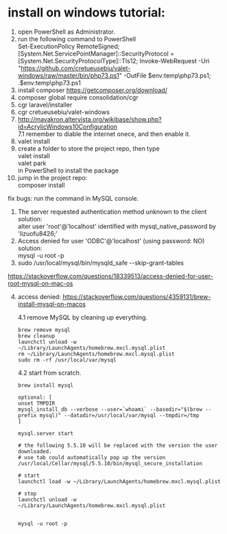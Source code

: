 
# install on windows tutorial:

1. open PowerShell as Administrator.  
2. run the following command to PowerShell  
Set-ExecutionPolicy RemoteSigned; [System.Net.ServicePointManager]::SecurityProtocol = [System.Net.SecurityProtocolType]::Tls12; Invoke-WebRequest -Uri "https://github.com/cretueusebiu/valet-windows/raw/master/bin/php73.ps1" -OutFile $env:temp\php73.ps1; .$env:temp\php73.ps1  
3. install composer https://getcomposer.org/download/  
4. composer global require consolidation/cgr  
5. cgr laravel/installer  
6. cgr cretueusebiu/valet-windows  
7. http://mayakron.altervista.org/wikibase/show.php?id=AcrylicWindows10Configuration  
    7.1 remember to diable the internet onece, and then enable it.   
8. valet install  
9. create a folder to store the project repo, then type  
  valet install  
  valet park   
  in PowerShell to install the package  
10. jump in the project repo:  
  composer install


fix bugs:
run the command in MySQL console.
1. The server requested authentication method unknown to the client  
    solution:  
    alter user 'root'@'localhost' identified with mysql_native_password by 'lizuofu8426;'
2.  Access denied for user 'ODBC'@'localhost' (using password: NO)  
    solution:  
    mysql -u root -p  
3.  sudo /usr/local/mysql/bin/mysqld_safe --skip-grant-tables

https://stackoverflow.com/questions/18339513/access-denied-for-user-root-mysql-on-mac-os

4.  access denied:
https://stackoverflow.com/questions/4359131/brew-install-mysql-on-macos

    4.1 remove MySQL by cleaning up everything.  
     
        brew remove mysql  
        brew cleanup  
        launchctl unload -w ~/Library/LaunchAgents/homebrew.mxcl.mysql.plist  
        rm ~/Library/LaunchAgents/homebrew.mxcl.mysql.plist  
        sudo rm -rf /usr/local/var/mysql  
        
    4.2 start from scratch.  
        
        brew install mysql  

        optional: [
        unset TMPDIR  
        mysql_install_db --verbose --user=`whoami` --basedir="$(brew --prefix mysql)" --datadir=/usr/local/var/mysql --tmpdir=/tmp   
        ]

        mysql.server start   

        # the following 5.5.10 will be replaced with the version the user downloaded.
        # use tab could automatically pop up the version
        /usr/local/Cellar/mysql/5.5.10/bin/mysql_secure_installation

        # start  
        launchctl load -w ~/Library/LaunchAgents/homebrew.mxcl.mysql.plist  

        # stop  
        launchctl unload -w ~/Library/LaunchAgents/homebrew.mxcl.mysql.plist  


        mysql -u root -p
